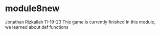 # module8new
Jonathan Rizkallah
11-19-23
This game is currently finished
In this module, we learned about def functions
